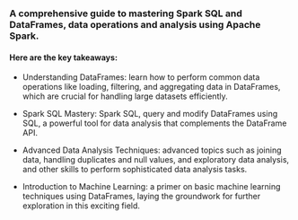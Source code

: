 ###  A comprehensive guide to mastering Spark SQL and DataFrames, data operations and analysis using Apache Spark. 

#### Here are the key takeaways:

- Understanding DataFrames: learn how to perform common data operations like loading, filtering, and aggregating data in DataFrames, which are crucial for handling large datasets efficiently.

- Spark SQL Mastery: Spark SQL, query and modify DataFrames using SQL, a powerful tool for data analysis that complements the DataFrame API.
  
- Advanced Data Analysis Techniques: advanced topics such as joining data, handling duplicates and null values, and exploratory data analysis, and other skills to perform sophisticated data analysis tasks.

- Introduction to Machine Learning: a primer on basic machine learning techniques using DataFrames, laying the groundwork for further exploration in this exciting field.

